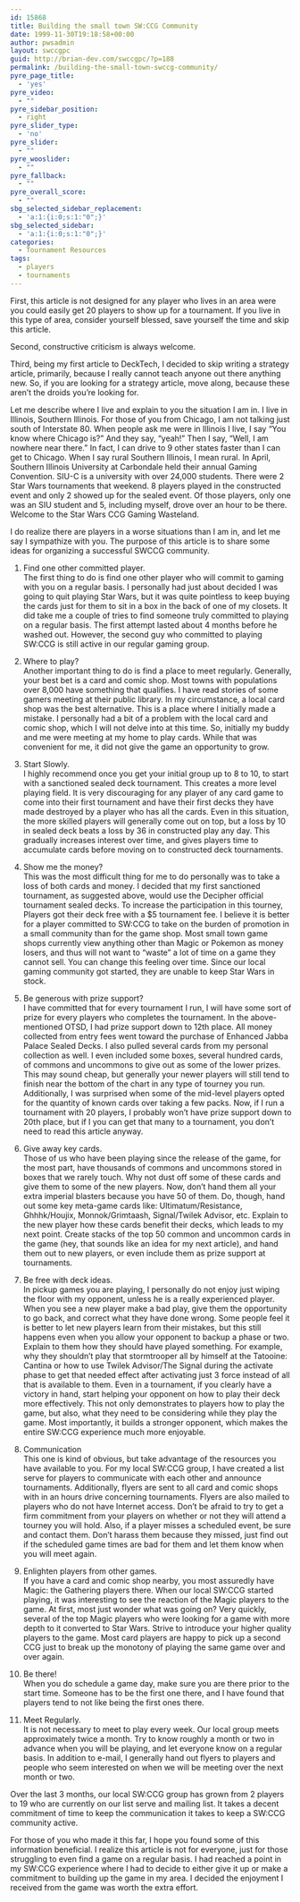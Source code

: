 ```yaml
---
id: 15868
title: Building the small town SW:CCG Community
date: 1999-11-30T19:18:58+00:00
author: pwsadmin
layout: swccgpc
guid: http://brian-dev.com/swccgpc/?p=188
permalink: /building-the-small-town-swccg-community/
pyre_page_title:
  - 'yes'
pyre_video:
  - ""
pyre_sidebar_position:
  - right
pyre_slider_type:
  - 'no'
pyre_slider:
  - ""
pyre_wooslider:
  - ""
pyre_fallback:
  - ""
pyre_overall_score:
  - ""
sbg_selected_sidebar_replacement:
  - 'a:1:{i:0;s:1:"0";}'
sbg_selected_sidebar:
  - 'a:1:{i:0;s:1:"0";}'
categories:
  - Tournament Resources
tags:
  - players
  - tournaments
---
```

First, this article is not designed for any player who lives in an area were you could easily get 20 players to show up for a tournament. If you live in this type of area, consider yourself blessed, save yourself the time and skip this article.

Second, constructive criticism is always welcome.

Third, being my first article to DeckTech, I decided to skip writing a strategy article, primarily, because I really cannot teach anyone out there anything new. So, if you are looking for a strategy article, move along, because these aren&#8217;t the droids you&#8217;re looking for.

Let me describe where I live and explain to you the situation I am in. I live in Illinois, Southern Illinois. For those of you from Chicago, I am not talking just south of Interstate 80. When people ask me were in Illinois I live, I say &#8220;You know where Chicago is?&#8221; And they say, &#8220;yeah!&#8221; Then I say, &#8220;Well, I am nowhere near there.&#8221; In fact, I can drive to 9 other states faster than I can get to Chicago. When I say rural Southern Illinois, I mean rural. In April, Southern Illinois University at Carbondale held their annual Gaming Convention. SIU-C is a university with over 24,000 students. There were 2 Star Wars tournaments that weekend. 8 players played in the constructed event and only 2 showed up for the sealed event. Of those players, only one was an SIU student and 5, including myself, drove over an hour to be there. Welcome to the Star Wars CCG Gaming Wasteland.

I do realize there are players in a worse situations than I am in, and let me say I sympathize with you. The purpose of this article is to share some ideas for organizing a successful SWCCG community.

1. Find one other committed player.  
The first thing to do is find one other player who will commit to gaming with you on a regular basis. I personally had just about decided I was going to quit playing Star Wars, but it was quite pointless to keep buying the cards just for them to sit in a box in the back of one of my closets. It did take me a couple of tries to find someone truly committed to playing on a regular basis. The first attempt lasted about 4 months before he washed out. However, the second guy who committed to playing SW:CCG is still active in our regular gaming group.

2. Where to play?  
Another important thing to do is find a place to meet regularly. Generally, your best bet is a card and comic shop. Most towns with populations over 8,000 have something that qualifies. I have read stories of some gamers meeting at their public library. In my circumstance, a local card shop was the best alternative. This is a place where I initially made a mistake. I personally had a bit of a problem with the local card and comic shop, which I will not delve into at this time. So, initially my buddy and me were meeting at my home to play cards. While that was convenient for me, it did not give the game an opportunity to grow.

3. Start Slowly.  
I highly recommend once you get your initial group up to 8 to 10, to start with a sanctioned sealed deck tournament. This creates a more level playing field. It is very discouraging for any player of any card game to come into their first tournament and have their first decks they have made destroyed by a player who has all the cards. Even in this situation, the more skilled players will generally come out on top, but a loss by 10 in sealed deck beats a loss by 36 in constructed play any day. This gradually increases interest over time, and gives players time to accumulate cards before moving on to constructed deck tournaments.

4. Show me the money?  
This was the most difficult thing for me to do personally was to take a loss of both cards and money. I decided that my first sanctioned tournament, as suggested above, would use the Decipher official tournament sealed decks. To increase the participation in this tourney, Players got their deck free with a $5 tournament fee. I believe it is better for a player committed to SW:CCG to take on the burden of promotion in a small community than for the game shop. Most small town game shops currently view anything other than Magic or Pokemon as money losers, and thus will not want to &#8220;waste&#8221; a lot of time on a game they cannot sell. You can change this feeling over time. Since our local gaming community got started, they are unable to keep Star Wars in stock.

5. Be generous with prize support?  
I have committed that for every tournament I run, I will have some sort of prize for every players who completes the tournament. In the above-mentioned OTSD, I had prize support down to 12th place. All money collected from entry fees went toward the purchase of Enhanced Jabba Palace Sealed Decks. I also pulled several cards from my personal collection as well. I even included some boxes, several hundred cards, of commons and uncommons to give out as some of the lower prizes. This may sound cheap, but generally your newer players will still tend to finish near the bottom of the chart in any type of tourney you run. Additionally, I was surprised when some of the mid-level players opted for the quantity of known cards over taking a few packs. Now, if I run a tournament with 20 players, I probably won&#8217;t have prize support down to 20th place, but if I you can get that many to a tournament, you don&#8217;t need to read this article anyway.

6. Give away key cards.  
Those of us who have been playing since the release of the game, for the most part, have thousands of commons and uncommons stored in boxes that we rarely touch. Why not dust off some of these cards and give them to some of the new players. Now, don&#8217;t hand them all your extra imperial blasters because you have 50 of them. Do, though, hand out some key meta-game cards like: Ultimatum/Resistance, Ghhhk/Houjix, Monnok/Grimtaash, Signal/Twilek Advisor, etc. Explain to the new player how these cards benefit their decks, which leads to my next point. Create stacks of the top 50 common and uncommon cards in the game (hey, that sounds like an idea for my next article), and hand them out to new players, or even include them as prize support at tournaments.

7. Be free with deck ideas.  
In pickup games you are playing, I personally do not enjoy just wiping the floor with my opponent, unless he is a really experienced player. When you see a new player make a bad play, give them the opportunity to go back, and correct what they have done wrong. Some people feel it is better to let new players learn from their mistakes, but this still happens even when you allow your opponent to backup a phase or two. Explain to them how they should have played something. For example, why they shouldn&#8217;t play that stormtrooper all by himself at the Tatooine: Cantina or how to use Twilek Advisor/The Signal during the activate phase to get that needed effect after activating just 3 force instead of all that is available to them. Even in a tournament, if you clearly have a victory in hand, start helping your opponent on how to play their deck more effectively. This not only demonstrates to players how to play the game, but also, what they need to be considering while they play the game. Most importantly, it builds a stronger opponent, which makes the entire SW:CCG experience much more enjoyable.

8. Communication  
This one is kind of obvious, but take advantage of the resources you have available to you. For my local SW:CCG group, I have created a list serve for players to communicate with each other and announce tournaments. Additionally, flyers are sent to all card and comic shops with in an hours drive concerning tournaments. Flyers are also mailed to players who do not have Internet access. Don&#8217;t be afraid to try to get a firm commitment from your players on whether or not they will attend a tourney you will hold. Also, if a player misses a scheduled event, be sure and contact them. Don&#8217;t harass them because they missed, just find out if the scheduled game times are bad for them and let them know when you will meet again.

9. Enlighten players from other games.  
If you have a card and comic shop nearby, you most assuredly have Magic: the Gathering players there. When our local SW:CCG started playing, it was interesting to see the reaction of the Magic players to the game. At first, most just wonder what was going on? Very quickly, several of the top Magic players who were looking for a game with more depth to it converted to Star Wars. Strive to introduce your higher quality players to the game. Most card players are happy to pick up a second CCG just to break up the monotony of playing the same game over and over again.

10. Be there!  
When you do schedule a game day, make sure you are there prior to the start time. Someone has to be the first one there, and I have found that players tend to not like being the first ones there.

11. Meet Regularly.  
It is not necessary to meet to play every week. Our local group meets approximately twice a month. Try to know roughly a month or two in advance when you will be playing, and let everyone know on a regular basis. In addition to e-mail, I generally hand out flyers to players and people who seem interested on when we will be meeting over the next month or two.

Over the last 3 months, our local SW:CCG group has grown from 2 players to 19 who are currently on our list serve and mailing list. It takes a decent commitment of time to keep the communication it takes to keep a SW:CCG community active.

For those of you who made it this far, I hope you found some of this information beneficial. I realize this article is not for everyone, just for those struggling to even find a game on a regular basis. I had reached a point in my SW:CCG experience where I had to decide to either give it up or make a commitment to building up the game in my area. I decided the enjoyment I received from the game was worth the extra effort.